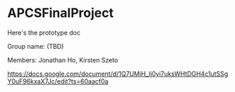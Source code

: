 # APCSFinalProject
Here's the prototype doc

Group name: (TBD)

Members: Jonathan Ho, Kirsten Szeto

https://docs.google.com/document/d/1Q7UMiH_Ij0yi7uksWHtDGH4c1utSSgY0uF96kxaX7Jc/edit?ts=60aacf0a
